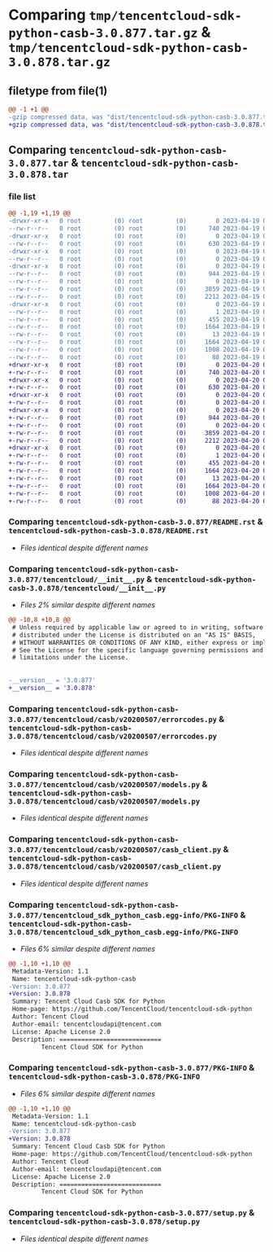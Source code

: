 # Comparing `tmp/tencentcloud-sdk-python-casb-3.0.877.tar.gz` & `tmp/tencentcloud-sdk-python-casb-3.0.878.tar.gz`

## filetype from file(1)

```diff
@@ -1 +1 @@
-gzip compressed data, was "dist/tencentcloud-sdk-python-casb-3.0.877.tar", last modified: Wed Apr 19 09:07:41 2023, max compression
+gzip compressed data, was "dist/tencentcloud-sdk-python-casb-3.0.878.tar", last modified: Thu Apr 20 00:21:46 2023, max compression
```

## Comparing `tencentcloud-sdk-python-casb-3.0.877.tar` & `tencentcloud-sdk-python-casb-3.0.878.tar`

### file list

```diff
@@ -1,19 +1,19 @@
-drwxr-xr-x   0 root         (0) root         (0)        0 2023-04-19 09:07:41.000000 tencentcloud-sdk-python-casb-3.0.877/
--rw-r--r--   0 root         (0) root         (0)      740 2023-04-19 09:07:41.000000 tencentcloud-sdk-python-casb-3.0.877/README.rst
-drwxr-xr-x   0 root         (0) root         (0)        0 2023-04-19 09:07:41.000000 tencentcloud-sdk-python-casb-3.0.877/tencentcloud/
--rw-r--r--   0 root         (0) root         (0)      630 2023-04-19 09:07:41.000000 tencentcloud-sdk-python-casb-3.0.877/tencentcloud/__init__.py
-drwxr-xr-x   0 root         (0) root         (0)        0 2023-04-19 09:07:41.000000 tencentcloud-sdk-python-casb-3.0.877/tencentcloud/casb/
--rw-r--r--   0 root         (0) root         (0)        0 2023-04-19 09:07:41.000000 tencentcloud-sdk-python-casb-3.0.877/tencentcloud/casb/__init__.py
-drwxr-xr-x   0 root         (0) root         (0)        0 2023-04-19 09:07:41.000000 tencentcloud-sdk-python-casb-3.0.877/tencentcloud/casb/v20200507/
--rw-r--r--   0 root         (0) root         (0)      944 2023-04-19 09:07:41.000000 tencentcloud-sdk-python-casb-3.0.877/tencentcloud/casb/v20200507/errorcodes.py
--rw-r--r--   0 root         (0) root         (0)        0 2023-04-19 09:07:41.000000 tencentcloud-sdk-python-casb-3.0.877/tencentcloud/casb/v20200507/__init__.py
--rw-r--r--   0 root         (0) root         (0)     3859 2023-04-19 09:07:41.000000 tencentcloud-sdk-python-casb-3.0.877/tencentcloud/casb/v20200507/models.py
--rw-r--r--   0 root         (0) root         (0)     2212 2023-04-19 09:07:41.000000 tencentcloud-sdk-python-casb-3.0.877/tencentcloud/casb/v20200507/casb_client.py
-drwxr-xr-x   0 root         (0) root         (0)        0 2023-04-19 09:07:41.000000 tencentcloud-sdk-python-casb-3.0.877/tencentcloud_sdk_python_casb.egg-info/
--rw-r--r--   0 root         (0) root         (0)        1 2023-04-19 09:07:41.000000 tencentcloud-sdk-python-casb-3.0.877/tencentcloud_sdk_python_casb.egg-info/dependency_links.txt
--rw-r--r--   0 root         (0) root         (0)      455 2023-04-19 09:07:41.000000 tencentcloud-sdk-python-casb-3.0.877/tencentcloud_sdk_python_casb.egg-info/SOURCES.txt
--rw-r--r--   0 root         (0) root         (0)     1664 2023-04-19 09:07:41.000000 tencentcloud-sdk-python-casb-3.0.877/tencentcloud_sdk_python_casb.egg-info/PKG-INFO
--rw-r--r--   0 root         (0) root         (0)       13 2023-04-19 09:07:41.000000 tencentcloud-sdk-python-casb-3.0.877/tencentcloud_sdk_python_casb.egg-info/top_level.txt
--rw-r--r--   0 root         (0) root         (0)     1664 2023-04-19 09:07:41.000000 tencentcloud-sdk-python-casb-3.0.877/PKG-INFO
--rw-r--r--   0 root         (0) root         (0)     1008 2023-04-19 09:07:41.000000 tencentcloud-sdk-python-casb-3.0.877/setup.py
--rw-r--r--   0 root         (0) root         (0)       88 2023-04-19 09:07:41.000000 tencentcloud-sdk-python-casb-3.0.877/setup.cfg
+drwxr-xr-x   0 root         (0) root         (0)        0 2023-04-20 00:21:46.000000 tencentcloud-sdk-python-casb-3.0.878/
+-rw-r--r--   0 root         (0) root         (0)      740 2023-04-20 00:21:45.000000 tencentcloud-sdk-python-casb-3.0.878/README.rst
+drwxr-xr-x   0 root         (0) root         (0)        0 2023-04-20 00:21:46.000000 tencentcloud-sdk-python-casb-3.0.878/tencentcloud/
+-rw-r--r--   0 root         (0) root         (0)      630 2023-04-20 00:21:45.000000 tencentcloud-sdk-python-casb-3.0.878/tencentcloud/__init__.py
+drwxr-xr-x   0 root         (0) root         (0)        0 2023-04-20 00:21:46.000000 tencentcloud-sdk-python-casb-3.0.878/tencentcloud/casb/
+-rw-r--r--   0 root         (0) root         (0)        0 2023-04-20 00:21:45.000000 tencentcloud-sdk-python-casb-3.0.878/tencentcloud/casb/__init__.py
+drwxr-xr-x   0 root         (0) root         (0)        0 2023-04-20 00:21:46.000000 tencentcloud-sdk-python-casb-3.0.878/tencentcloud/casb/v20200507/
+-rw-r--r--   0 root         (0) root         (0)      944 2023-04-20 00:21:45.000000 tencentcloud-sdk-python-casb-3.0.878/tencentcloud/casb/v20200507/errorcodes.py
+-rw-r--r--   0 root         (0) root         (0)        0 2023-04-20 00:21:45.000000 tencentcloud-sdk-python-casb-3.0.878/tencentcloud/casb/v20200507/__init__.py
+-rw-r--r--   0 root         (0) root         (0)     3859 2023-04-20 00:21:45.000000 tencentcloud-sdk-python-casb-3.0.878/tencentcloud/casb/v20200507/models.py
+-rw-r--r--   0 root         (0) root         (0)     2212 2023-04-20 00:21:45.000000 tencentcloud-sdk-python-casb-3.0.878/tencentcloud/casb/v20200507/casb_client.py
+drwxr-xr-x   0 root         (0) root         (0)        0 2023-04-20 00:21:46.000000 tencentcloud-sdk-python-casb-3.0.878/tencentcloud_sdk_python_casb.egg-info/
+-rw-r--r--   0 root         (0) root         (0)        1 2023-04-20 00:21:46.000000 tencentcloud-sdk-python-casb-3.0.878/tencentcloud_sdk_python_casb.egg-info/dependency_links.txt
+-rw-r--r--   0 root         (0) root         (0)      455 2023-04-20 00:21:46.000000 tencentcloud-sdk-python-casb-3.0.878/tencentcloud_sdk_python_casb.egg-info/SOURCES.txt
+-rw-r--r--   0 root         (0) root         (0)     1664 2023-04-20 00:21:46.000000 tencentcloud-sdk-python-casb-3.0.878/tencentcloud_sdk_python_casb.egg-info/PKG-INFO
+-rw-r--r--   0 root         (0) root         (0)       13 2023-04-20 00:21:46.000000 tencentcloud-sdk-python-casb-3.0.878/tencentcloud_sdk_python_casb.egg-info/top_level.txt
+-rw-r--r--   0 root         (0) root         (0)     1664 2023-04-20 00:21:46.000000 tencentcloud-sdk-python-casb-3.0.878/PKG-INFO
+-rw-r--r--   0 root         (0) root         (0)     1008 2023-04-20 00:21:45.000000 tencentcloud-sdk-python-casb-3.0.878/setup.py
+-rw-r--r--   0 root         (0) root         (0)       88 2023-04-20 00:21:46.000000 tencentcloud-sdk-python-casb-3.0.878/setup.cfg
```

### Comparing `tencentcloud-sdk-python-casb-3.0.877/README.rst` & `tencentcloud-sdk-python-casb-3.0.878/README.rst`

 * *Files identical despite different names*

### Comparing `tencentcloud-sdk-python-casb-3.0.877/tencentcloud/__init__.py` & `tencentcloud-sdk-python-casb-3.0.878/tencentcloud/__init__.py`

 * *Files 2% similar despite different names*

```diff
@@ -10,8 +10,8 @@
 # Unless required by applicable law or agreed to in writing, software
 # distributed under the License is distributed on an "AS IS" BASIS,
 # WITHOUT WARRANTIES OR CONDITIONS OF ANY KIND, either express or implied.
 # See the License for the specific language governing permissions and
 # limitations under the License.
 
 
-__version__ = '3.0.877'
+__version__ = '3.0.878'
```

### Comparing `tencentcloud-sdk-python-casb-3.0.877/tencentcloud/casb/v20200507/errorcodes.py` & `tencentcloud-sdk-python-casb-3.0.878/tencentcloud/casb/v20200507/errorcodes.py`

 * *Files identical despite different names*

### Comparing `tencentcloud-sdk-python-casb-3.0.877/tencentcloud/casb/v20200507/models.py` & `tencentcloud-sdk-python-casb-3.0.878/tencentcloud/casb/v20200507/models.py`

 * *Files identical despite different names*

### Comparing `tencentcloud-sdk-python-casb-3.0.877/tencentcloud/casb/v20200507/casb_client.py` & `tencentcloud-sdk-python-casb-3.0.878/tencentcloud/casb/v20200507/casb_client.py`

 * *Files identical despite different names*

### Comparing `tencentcloud-sdk-python-casb-3.0.877/tencentcloud_sdk_python_casb.egg-info/PKG-INFO` & `tencentcloud-sdk-python-casb-3.0.878/tencentcloud_sdk_python_casb.egg-info/PKG-INFO`

 * *Files 6% similar despite different names*

```diff
@@ -1,10 +1,10 @@
 Metadata-Version: 1.1
 Name: tencentcloud-sdk-python-casb
-Version: 3.0.877
+Version: 3.0.878
 Summary: Tencent Cloud Casb SDK for Python
 Home-page: https://github.com/TencentCloud/tencentcloud-sdk-python
 Author: Tencent Cloud
 Author-email: tencentcloudapi@tencent.com
 License: Apache License 2.0
 Description: ============================
         Tencent Cloud SDK for Python
```

### Comparing `tencentcloud-sdk-python-casb-3.0.877/PKG-INFO` & `tencentcloud-sdk-python-casb-3.0.878/PKG-INFO`

 * *Files 6% similar despite different names*

```diff
@@ -1,10 +1,10 @@
 Metadata-Version: 1.1
 Name: tencentcloud-sdk-python-casb
-Version: 3.0.877
+Version: 3.0.878
 Summary: Tencent Cloud Casb SDK for Python
 Home-page: https://github.com/TencentCloud/tencentcloud-sdk-python
 Author: Tencent Cloud
 Author-email: tencentcloudapi@tencent.com
 License: Apache License 2.0
 Description: ============================
         Tencent Cloud SDK for Python
```

### Comparing `tencentcloud-sdk-python-casb-3.0.877/setup.py` & `tencentcloud-sdk-python-casb-3.0.878/setup.py`

 * *Files identical despite different names*

